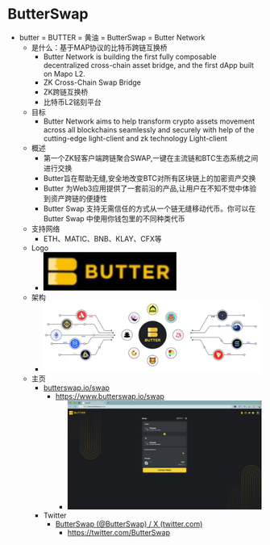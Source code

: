 # ButterSwap

* butter = BUTTER = 黄油 = ButterSwap = Butter Network
  * 是什么：基于MAP协议的比特币跨链互换桥 
    * Butter Network is building the first fully composable decentralized cross-chain asset bridge, and the first dApp built on Mapo L2. 
    * ZK Cross-Chain Swap Bridge 
    * ZK跨链互换桥 
    * 比特币L2铭刻平台 
  * 目标 
    * Butter Network aims to help transform crypto assets movement across all blockchains seamlessly and securely with help of the cutting-edge light-client and zk technology Light-client 
  * 概述 
    * 第一个ZK轻客户端跨链聚合SWAP,一键在主流链和BTC生态系统之间进行交换 
    * Butter旨在帮助无缝,安全地改变BTC对所有区块链上的加密资产交换 
    * Butter 为Web3应用提供了一套前沿的产品,让用户在不知不觉中体验到资产跨链的便捷性 
    * Butter Swap 支持无需信任的方式从一个链无缝移动代币。你可以在 Butter Swap 中使用你钱包里的不同种类代币 
  * 支持网络 
    * ETH、MATIC、BNB、KLAY、CFX等 
  * Logo
    * ![butter_swap_logo](../../../../assets/img/butter_swap_logo.png)
  * 架构 
    * ![butter_swap_arch](../../../../assets/img/butter_swap_arch.png)
  * 主页 
    * [butterswap.io/swap](https://www.butterswap.io/swap)
      * https://www.butterswap.io/swap
        * ![butter_swap_website](../../../../assets/img/butter_swap_website.png)
    * Twitter 
      * [ButterSwap (@ButterSwap) / X (twitter.com)](https://twitter.com/ButterSwap)
        * https://twitter.com/ButterSwap
